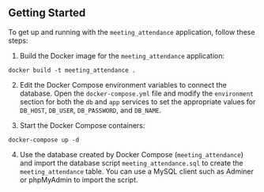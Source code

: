 ## Getting Started

To get up and running with the `meeting_attendance` application, follow these steps:

1. Build the Docker image for the `meeting_attendance` application:

```
docker build -t meeting_attendance .
```

2. Edit the Docker Compose environment variables to connect the database. Open the `docker-compose.yml` file and modify the `environment` section for both the `db` and `app` services to set the appropriate values for `DB_HOST`, `DB_USER`, `DB_PASSWORD`, and `DB_NAME`.

3. Start the Docker Compose containers:

```
docker-compose up -d
```

4. Use the database created by Docker Compose (`meeting_attendance`) and import the database script `meeting_attendance.sql` to create the `meeting_attendance` table. You can use a MySQL client such as Adminer or phpMyAdmin to import the script.